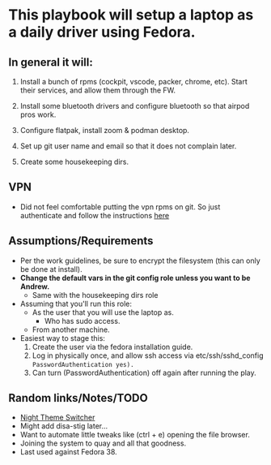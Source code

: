 # This playbook will setup a laptop as a daily driver using Fedora. 
  ## In general it will:

1. Install a bunch of rpms (cockpit, vscode, packer, chrome, etc). Start their services, and allow them through the FW.

1. Install some bluetooth drivers and configure bluetooth so that airpod pros work.

1. Configure flatpak, install zoom & podman desktop.

1. Set up git user name and email so that it does not complain later.

1. Create some housekeeping dirs.

## VPN

- Did not feel comfortable putting the vpn rpms on git. So just authenticate and follow the instructions [here](https://redhat.service-now.com/help?id=kb_article_view&sysparm_article=KB0005424)

## Assumptions/Requirements

- Per the work guidelines, be sure to encrypt the filesystem (this can only be done at install).
- **Change the default vars in the git config role unless you want to be Andrew.**
  - Same with the housekeeping dirs role
- Assuming that you'll run this role:
  - As the user that you will use the laptop as.
    - Who has sudo access.
  - From another machine.
- Easiest way to stage this:
  1. Create the user via the fedora installation guide.
  1. Log in physically once, and allow ssh access via etc/ssh/sshd_config `PasswordAuthentication yes).`
  1. Can turn (PasswordAuthentication) off again after running the play.

## Random links/Notes/TODO

- [Night Theme Switcher](https://extensions.gnome.org/extension/2236/night-theme-switcher/)
- Might add disa-stig later...
- Want to automate little tweaks like (ctrl + e) opening the file browser.
- Joining the system to quay and all that goodness.
- Last used against Fedora 38.
